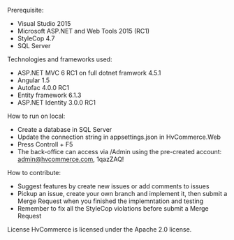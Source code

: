 Prerequisite:
- Visual Studio 2015 
- Microsoft ASP.NET and Web Tools 2015 (RC1)
- StyleCop 4.7
- SQL Server

Technologies and frameworks used:
- ASP.NET MVC 6 RC1 on full dotnet framwork 4.5.1
- Angular 1.5
- Autofac 4.0.0 RC1
- Entity framework 6.1.3
- ASP.NET Identity 3.0.0 RC1

How to run on local:
- Create a database in SQL Server
- Update the connection string in appsettings.json in HvCommerce.Web
- Press Controll + F5
- The back-office can access via /Admin using the pre-created account: admin@hvcommerce.com, 1qazZAQ!

How to contribute:
- Suggest features by create new issues or add comments to issues
- Pickup an issue, create your own branch and implement it, then submit a Merge Request when you finished the implemntation and testing
- Remember to fix all the StyleCop violations before submit a Merge Request

License
HvCommerce is licensed under the Apache 2.0 license.
